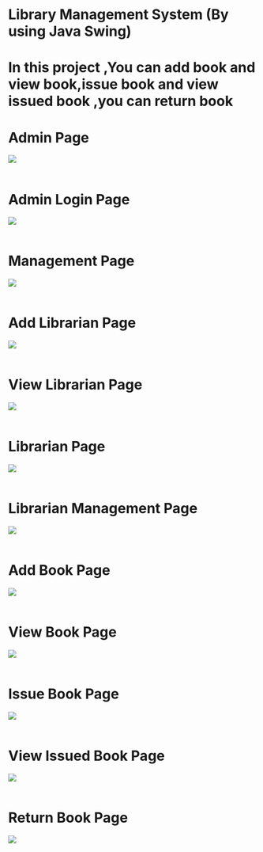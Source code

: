 # Library Management System (By using Java Swing)

# In this project ,You can add book and view book,issue book and view issued book ,you can return book

# Admin Page 
<img src="img/Screenshot (190).png" class="img-fluid"><br><br>

# Admin Login Page
<img src="img/Screenshot (191).png" class="img-fluid"><br><br>

# Management Page

<img src="img/Screenshot (192).png" class="img-fluid"><br><br>

# Add Librarian Page

<img src="img/Screenshot (193).png" class="img-fluid"><br><br>

# View Librarian Page

<img src="img/Screenshot (194).png" class="img-fluid"><br><br>


# Librarian Page

<img src="img/Screenshot (191).png" class="img-fluid"><br><br>

# Librarian Management Page

<img src="img/Screenshot (195).png" class="img-fluid"><br><br>
# Add Book Page

<img src="img/Screenshot (196).png" class="img-fluid"><br><br>

# View Book Page

<img src="img/Screenshot (197).png" class="img-fluid"><br><br>

# Issue Book Page

<img src="img/Screenshot (198).png" class="img-fluid"><br><br>

# View Issued Book Page

<img src="img/Screenshot (199).png" class="img-fluid"><br><br>

# Return Book Page

<img src="img/Screenshot (200).png" class="img-fluid"><br><br>
